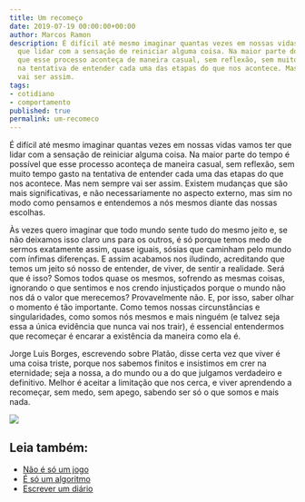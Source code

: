 ```yaml
---
title: Um recomeço
date: 2019-07-19 00:00:00+00:00
author: Marcos Ramon
description: É difícil até mesmo imaginar quantas vezes em nossas vidas vamos ter
  que lidar com a sensação de reiniciar alguma coisa. Na maior parte do tempo é possível
  que esse processo aconteça de maneira casual, sem reflexão, sem muito tempo gasto
  na tentativa de entender cada uma das etapas do que nos acontece. Mas nem sempre
  vai ser assim.
tags:
- cotidiano
- comportamento
published: true
permalink: um-recomeco
---
```

É difícil até mesmo imaginar quantas vezes em nossas vidas vamos ter que lidar com a sensação de reiniciar alguma coisa. Na maior parte do tempo é possível que esse processo aconteça de maneira casual, sem reflexão, sem muito tempo gasto na tentativa de entender cada uma das etapas do que nos acontece. Mas nem sempre vai ser assim. Existem mudanças que são mais significativas, e não necessariamente no aspecto externo, mas sim no modo como pensamos e entendemos a nós mesmos diante das nossas escolhas.

Às vezes quero imaginar que todo mundo sente tudo do mesmo jeito e, se não deixamos isso claro uns para os outros, é só porque temos medo de sermos exatamente assim, quase iguais, sósias que caminham pelo mundo com ínfimas diferenças. E assim acabamos nos iludindo, acreditando que temos um jeito só nosso de entender, de viver, de sentir a realidade. Será que é isso? Somos todos quase os mesmos, sofrendo as mesmas coisas, ignorando o que sentimos e nos crendo injustiçados porque o mundo não nos dá o valor que merecemos? Provavelmente não. E, por isso, saber olhar o momento é tão importante. Como temos nossas circunstâncias e singularidades, como somos nós mesmos e mais ninguém (e talvez seja essa a única evidência que nunca vai nos trair), é essencial entendermos que recomeçar é encarar a existência da maneira como ela é.

Jorge Luis Borges, escrevendo sobre Platão, disse certa vez que viver é uma coisa triste, porque nos sabemos finitos e insistimos em crer na eternidade; seja a nossa, a do mundo ou a do que julgamos verdadeiro e definitivo. Melhor é aceitar a limitação que nos cerca, e viver aprendendo a recomeçar, sem medo, sem apego, sabendo ser só o que somos e mais nada.

![](recomeco.PNG)<div class="leia-tambem" markdown="1">
## Leia também:

- <a href="/nao-e-so-um-jogo">Não é só um jogo</a>
- <a href="/e-so-um-algoritmo">É só um algoritmo</a>
- <a href="/escrever-um-diario">Escrever um diário</a>
</div>
